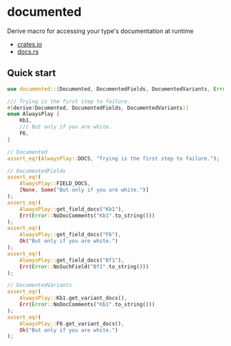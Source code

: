 # documented

Derive macro for accessing your type's documentation at runtime

- [crates.io](https://crates.io/crates/documented)
- [docs.rs](https://docs.rs/documented/latest/documented/)

## Quick start

```rust
use documented::{Documented, DocumentedFields, DocumentedVariants, Error};

/// Trying is the first step to failure.
#[derive(Documented, DocumentedFields, DocumentedVariants)]
enum AlwaysPlay {
    Kb1,
    /// But only if you are white.
    F6,
}

// Documented
assert_eq!(AlwaysPlay::DOCS, "Trying is the first step to failure.");

// DocumentedFields
assert_eq!(
    AlwaysPlay::FIELD_DOCS,
    [None, Some("But only if you are white.")]
);
assert_eq!(
    AlwaysPlay::get_field_docs("Kb1"),
    Err(Error::NoDocComments("Kb1".to_string()))
);
assert_eq!(
    AlwaysPlay::get_field_docs("F6"),
    Ok("But only if you are white.")
);
assert_eq!(
    AlwaysPlay::get_field_docs("Bf1"),
    Err(Error::NoSuchField("Bf1".to_string()))
);

// DocumentedVariants
assert_eq!(
    AlwaysPlay::Kb1.get_variant_docs(),
    Err(Error::NoDocComments("Kb1".to_string()))
);
assert_eq!(
    AlwaysPlay::F6.get_variant_docs(),
    Ok("But only if you are white.")
);
```
